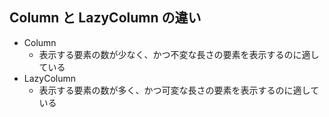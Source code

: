## Column と LazyColumn の違い
- Column
  - 表示する要素の数が少なく、かつ不変な長さの要素を表示するのに適している
- LazyColumn
  - 表示する要素の数が多く、かつ可変な長さの要素を表示するのに適している